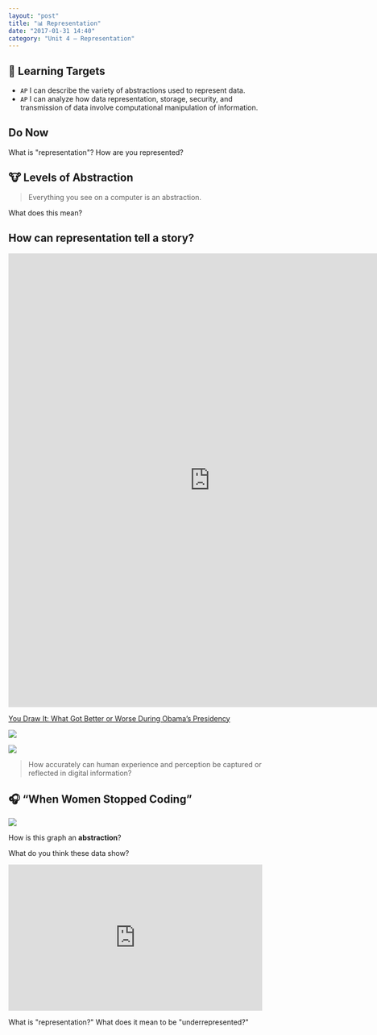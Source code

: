 ```yaml
---
layout: "post"
title: "📊 Representation"
date: "2017-01-31 14:40"
category: "Unit 4 – Representation"
---
```


## 🎯 Learning Targets
- `AP` I can describe the variety of abstractions used to represent data.
- `AP` I can analyze how data representation, storage, security, and transmission of data involve computational manipulation of information.

## Do Now
What is "representation"?
How are you represented?

## 🐮 Levels of Abstraction

> Everything you see on a computer is an abstraction.

What does this mean?

## How can representation tell a story?

<iframe src='http://polygraph.cool/films/embed.html' frameborder='0' width = "800" height = "900"></iframe>

[You Draw It: What Got Better or Worse During Obama’s Presidency](https://www.nytimes.com/interactive/2017/01/15/us/politics/you-draw-obama-legacy.html?login=email&rref=collection/byline/larry-buchanan&action=click&contentCollection=undefined&region=stream&module=stream_unit&version=latest&contentPlacement=4&pgtype=collection)

![](http://payload204.cargocollective.com/1/1/56745/6386378/vennn_1370.jpg)

![](http://payload196.cargocollective.com/1/1/56745/6221236/primarycolors_2500_c.jpg)

> How accurately can human experience and perception be captured or reflected in digital information?


## 🎧 “When Women Stopped Coding”
![]({{site.baseurl}}/images/womenMajors.png)

How is this graph an **abstraction**?

What do you think these data show?

<iframe src="https://www.npr.org/player/embed/356944145/357036571" width="100%" height="290" frameborder="0" scrolling="no" title="NPR embedded audio player"></iframe>

What is "representation?"
What does it mean to be "underrepresented?"
